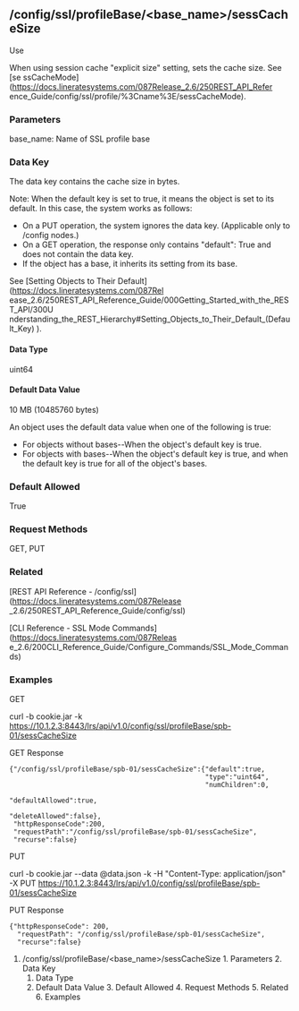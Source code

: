 ## /config/ssl/profileBase/<base_name>/sessCacheSize

Use

When using session cache "explicit size" setting, sets the cache size. See [se
ssCacheMode](https://docs.lineratesystems.com/087Release_2.6/250REST_API_Refer
ence_Guide/config/ssl/profile/%3Cname%3E/sessCacheMode).

### Parameters

base_name: Name of SSL profile base

### Data Key

The data key contains the cache size in bytes.

Note: When the default key is set to true, it means the object is set to its
default. In this case, the system works as follows:

  * On a PUT operation, the system ignores the data key. (Applicable only to /config nodes.)
  * On a GET operation, the response only contains "default": True and does not contain the data key.
  * If the object has a base, it inherits its setting from its base.

See [Setting Objects to Their Default](https://docs.lineratesystems.com/087Rel
ease_2.6/250REST_API_Reference_Guide/000Getting_Started_with_the_REST_API/300U
nderstanding_the_REST_Hierarchy#Setting_Objects_to_Their_Default_(Default_Key)
).

#### Data Type

uint64

#### Default Data Value

10 MB (10485760 bytes)

An object uses the default data value when one of the following is true:

  * For objects without bases--When the object's default key is true.
  * For objects with bases--When the object's default key is true, and when the default key is true for all of the object's bases.

### Default Allowed

True

### Request Methods

GET, PUT

### Related

[REST API Reference - /config/ssl](https://docs.lineratesystems.com/087Release
_2.6/250REST_API_Reference_Guide/config/ssl)

[CLI Reference - SSL Mode Commands](https://docs.lineratesystems.com/087Releas
e_2.6/200CLI_Reference_Guide/Configure_Commands/SSL_Mode_Commands)

### Examples

GET

curl -b cookie.jar -k
https://10.1.2.3:8443/lrs/api/v1.0/config/ssl/profileBase/spb-01/sessCacheSize

GET Response

    
    {"/config/ssl/profileBase/spb-01/sessCacheSize":{"default":true,
                                                     "type":"uint64",
                                                     "numChildren":0,
                                                     "defaultAllowed":true,
                                                     "deleteAllowed":false},
     "httpResponseCode":200,
     "requestPath":"/config/ssl/profileBase/spb-01/sessCacheSize",
     "recurse":false}
    

PUT

curl -b cookie.jar --data @data.json -k -H "Content-Type: application/json" -X
PUT
https://10.1.2.3:8443/lrs/api/v1.0/config/ssl/profileBase/spb-01/sessCacheSize

PUT Response

    
    {"httpResponseCode": 200,
      "requestPath": "/config/ssl/profileBase/spb-01/sessCacheSize",
      "recurse":false}

  1. /config/ssl/profileBase/<base_name>/sessCacheSize
    1. Parameters
    2. Data Key
      1. Data Type
      2. Default Data Value
    3. Default Allowed
    4. Request Methods
    5. Related
    6. Examples

